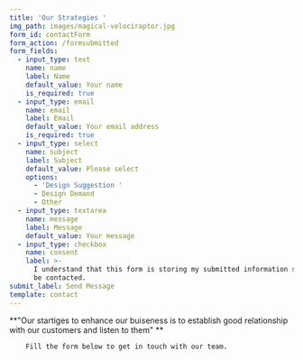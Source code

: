 ```yaml
---
title: 'Our Strategies '
img_path: images/magical-velociraptor.jpg
form_id: contactForm
form_action: /formsubmitted
form_fields:
  - input_type: text
    name: name
    label: Name
    default_value: Your name
    is_required: true
  - input_type: email
    name: email
    label: Email
    default_value: Your email address
    is_required: true
  - input_type: select
    name: subject
    label: Subject
    default_value: Please select
    options:
      - 'Design Suggestion '
      - Design Demand
      - Other
  - input_type: textarea
    name: message
    label: Message
    default_value: Your message
  - input_type: checkbox
    name: consent
    label: >-
      I understand that this form is storing my submitted information so I can
      be contacted.
submit_label: Send Message
template: contact
---
```

**"Our startiges to enhance our buiseness is to establish good relationship with our customers and listen to them" **


        Fill the form below to get in touch with our team.
